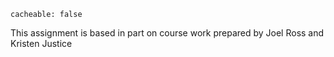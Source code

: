 ```
cacheable: false
```

This assignment is based in part on course work prepared by Joel Ross and Kristen Justice
